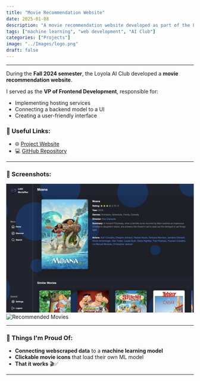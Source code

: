 ```yaml
---
title: "Movie Recommendation Website"
date: 2025-01-08
description: "A movie recommendation website developed as part of the Loyola AI Club's Fall 2024 project."
tags: ["machine learning", "web development", "AI Club"]
categories: ["Projects"]
image: "../Images/logo.png"
draft: false
---
```


<hr>

During the **Fall 2024 semester**, the Loyola AI Club developed a **movie recommendation website**.  

I served as the **VP of Frontend Development**, responsible for:
- Implementing hosting services
- Connecting a backend model to a UI
- Creating a user-friendly interface

### 🔗 Useful Links:
- 🌐 [Project Website](https://movierec-f24-e040c420e2f6.herokuapp.com)  
- 💻 [GitHub Repository](https://github.com/loyolaAI/MovieRec-F24)  

---

### 📸 Screenshots:
![Movie Screen](/images/movierec/MovieScreen.png)  
![Recommended Movies](/images/movierec/Recommended.png)  

---

### 🎉 Things I'm Proud Of:
- **Connecting webscraped data** to a **machine learning model**
- **Clickable movie icons** that load their own ML model
- **That it works** 🎬✅

---


